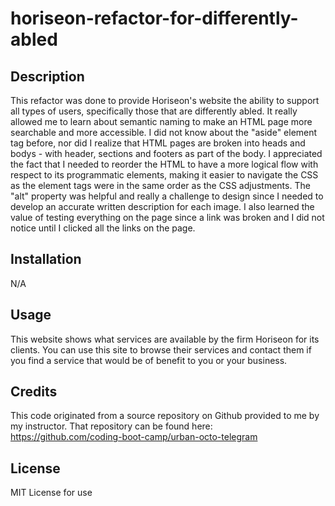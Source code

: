 # horiseon-refactor-for-differently-abled

## Description

This refactor was done to provide Horiseon's website the ability to support all types of users, specifically those that are differently abled. It really allowed me to learn about semantic naming to make an HTML page more searchable and more accessible. I did not know about the "aside" element tag before, nor did I realize that HTML pages are broken into heads and bodys - with header, sections and footers as part of the body. I appreciated the fact that I needed to reorder the HTML to have a more logical flow with respect to its programmatic elements, making it easier to navigate the CSS as the element tags were in the same order as the CSS adjustments. The "alt" property was helpful and really a challenge to design since I needed to develop an accurate written description for each image. I also learned the value of testing everything on the page since a link was broken and I did not notice until I clicked all the links on the page.


## Installation

N/A

## Usage

This website shows what services are available by the firm Horiseon for its clients. You can use this site to browse their services and contact them if you find a service that would be of benefit to you or your business. 

## Credits

This code originated from a source repository on Github provided to me by my instructor. That repository can be found here:
https://github.com/coding-boot-camp/urban-octo-telegram

## License

MIT License for use